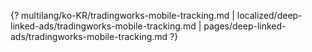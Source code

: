 {? multilang/ko-KR/tradingworks-mobile-tracking.md | localized/deep-linked-ads/tradingworks-mobile-tracking.md | pages/deep-linked-ads/tradingworks-mobile-tracking.md ?}
